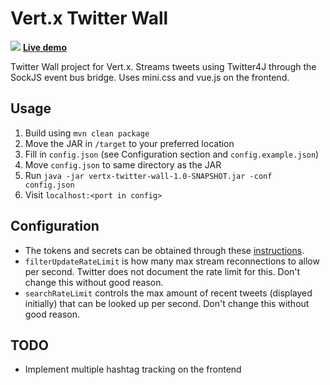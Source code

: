 Vert.x Twitter Wall
==

![](https://i.imgur.com/sZqt0CO.png)
**[Live demo](http://twitterwall.yunyul.in/)**

Twitter Wall project for Vert.x. Streams tweets using Twitter4J through the SockJS event bus bridge. Uses mini.css and vue.js on the frontend.

Usage
--

1. Build using `mvn clean package`
2. Move the JAR in `/target` to your preferred location
3. Fill in `config.json` (see Configuration section and `config.example.json`)
4. Move `config.json` to same directory as the JAR
5. Run `java -jar vertx-twitter-wall-1.0-SNAPSHOT.jar -conf config.json`
6. Visit `localhost:<port in config>`

Configuration
--

* The tokens and secrets can be obtained through these [instructions](http://stackoverflow.com/a/12335636).
* `filterUpdateRateLimit` is how many max stream reconnections to allow per second. Twitter does not document the rate limit for this. Don't change this without good reason.
* `searchRateLimit` controls the max amount of recent tweets (displayed initially) that can be looked up per second. Don't change this without good reason.

TODO
--

* Implement multiple hashtag tracking on the frontend
